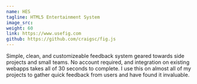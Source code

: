 ```yaml
---
name: HES
tagline: HTML5 Entertainment System
image_src:
weight: 60
link: https://www.usefig.com
github: https://github.com/craigsc/fig.js
---
```

Simple, clean, and customizeable feedback system geared towards side projects and small teams. No account required, and integration on existing webapps takes all of 30 seconds to complete. I use this on almost all of my projects to gather quick feedback from users and have found it invaluable.
